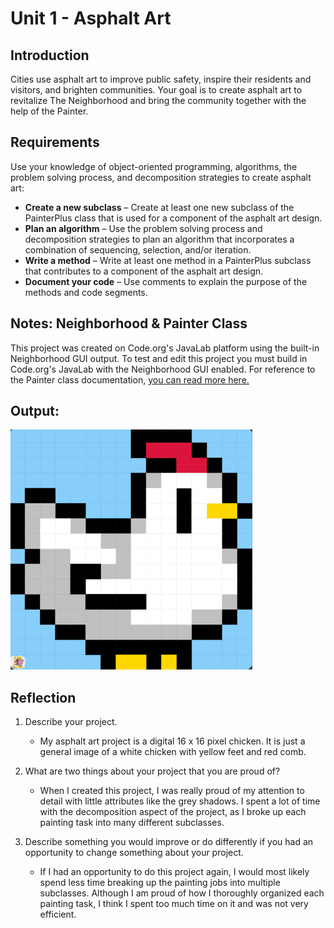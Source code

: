 # Unit 1 - Asphalt Art

## Introduction

Cities use asphalt art to improve public safety, inspire their residents and visitors, and brighten communities. Your goal is to create asphalt art to revitalize The Neighborhood and bring the community together with the help of the Painter.

## Requirements

Use your knowledge of object-oriented programming, algorithms, the problem solving process, and decomposition strategies to create asphalt art:
- **Create a new subclass** – Create at least one new subclass of the PainterPlus class that is used for a component of the asphalt art design.
- **Plan an algorithm** – Use the problem solving process and decomposition strategies to plan an algorithm that incorporates a combination of sequencing, selection, and/or iteration.
- **Write a method** – Write at least one method in a PainterPlus subclass that contributes to a component of the asphalt art design.
- **Document your code** – Use comments to explain the purpose of the methods and code segments.

## Notes: Neighborhood & Painter Class

This project was created on Code.org's JavaLab platform using the built-in Neighborhood GUI output. To test and edit this project you must build in Code.org's JavaLab with the Neighborhood GUI enabled. For reference to the Painter class documentation, [you can read more here.](https://studio.code.org/docs/ide/javalab/classes/Painter)

## Output:

![The output of my asphalt art project](digital-chicken.png)

## Reflection

1. Describe your project.

   - My asphalt art project is a digital 16 x 16 pixel chicken. It is just a general image of a white chicken with yellow feet and red comb.

2. What are two things about your project that you are proud of?

   - When I created this project, I was really proud of my attention to detail with little attributes like the grey shadows. I spent a lot of time with the decomposition aspect of the project, as I broke up each painting task into many different subclasses.

3. Describe something you would improve or do differently if you had an opportunity to change something about your project.

   - If I had an opportunity to do this project again, I would most likely spend less time breaking up the painting jobs into multiple subclasses. Although I am proud of how I thoroughly organized each painting task, I think I spent too much time on it and was not very efficient.